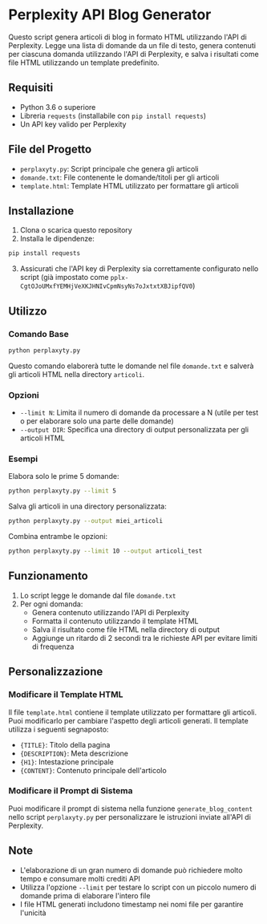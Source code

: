 # Perplexity API Blog Generator

Questo script genera articoli di blog in formato HTML utilizzando l'API di Perplexity. Legge una lista di domande da un file di testo, genera contenuti per ciascuna domanda utilizzando l'API di Perplexity, e salva i risultati come file HTML utilizzando un template predefinito.

## Requisiti

- Python 3.6 o superiore
- Libreria `requests` (installabile con `pip install requests`)
- Un API key valido per Perplexity

## File del Progetto

- `perplaxyty.py`: Script principale che genera gli articoli
- `domande.txt`: File contenente le domande/titoli per gli articoli
- `template.html`: Template HTML utilizzato per formattare gli articoli

## Installazione

1. Clona o scarica questo repository
2. Installa le dipendenze:

```bash
pip install requests
```

3. Assicurati che l'API key di Perplexity sia correttamente configurato nello script (già impostato come `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`)

## Utilizzo

### Comando Base

```bash
python perplaxyty.py
```

Questo comando elaborerà tutte le domande nel file `domande.txt` e salverà gli articoli HTML nella directory `articoli`.

### Opzioni

- `--limit N`: Limita il numero di domande da processare a N (utile per test o per elaborare solo una parte delle domande)
- `--output DIR`: Specifica una directory di output personalizzata per gli articoli HTML

### Esempi

Elabora solo le prime 5 domande:
```bash
python perplaxyty.py --limit 5
```

Salva gli articoli in una directory personalizzata:
```bash
python perplaxyty.py --output miei_articoli
```

Combina entrambe le opzioni:
```bash
python perplaxyty.py --limit 10 --output articoli_test
```

## Funzionamento

1. Lo script legge le domande dal file `domande.txt`
2. Per ogni domanda:
   - Genera contenuto utilizzando l'API di Perplexity
   - Formatta il contenuto utilizzando il template HTML
   - Salva il risultato come file HTML nella directory di output
   - Aggiunge un ritardo di 2 secondi tra le richieste API per evitare limiti di frequenza

## Personalizzazione

### Modificare il Template HTML

Il file `template.html` contiene il template utilizzato per formattare gli articoli. Puoi modificarlo per cambiare l'aspetto degli articoli generati. Il template utilizza i seguenti segnaposto:

- `{TITLE}`: Titolo della pagina
- `{DESCRIPTION}`: Meta descrizione
- `{H1}`: Intestazione principale
- `{CONTENT}`: Contenuto principale dell'articolo

### Modificare il Prompt di Sistema

Puoi modificare il prompt di sistema nella funzione `generate_blog_content` nello script `perplaxyty.py` per personalizzare le istruzioni inviate all'API di Perplexity.

## Note

- L'elaborazione di un gran numero di domande può richiedere molto tempo e consumare molti crediti API
- Utilizza l'opzione `--limit` per testare lo script con un piccolo numero di domande prima di elaborare l'intero file
- I file HTML generati includono timestamp nei nomi file per garantire l'unicità